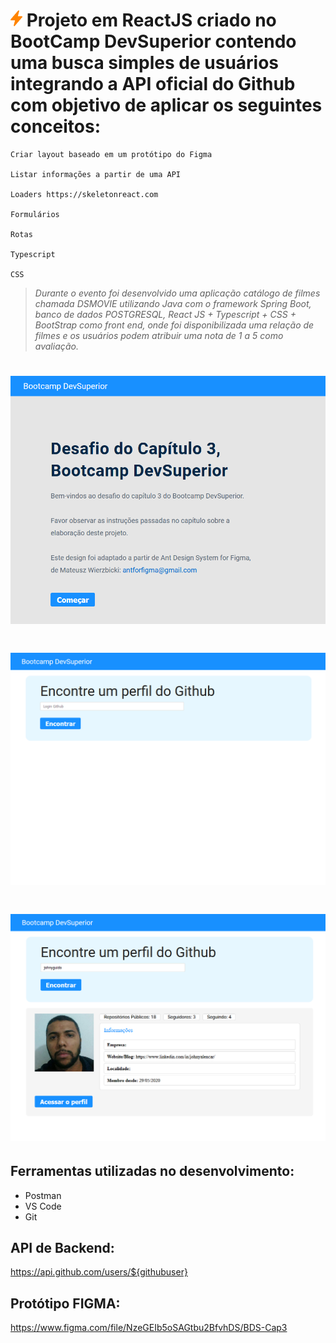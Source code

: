 # ![DevSuperior logo](https://raw.githubusercontent.com/devsuperior/bds-assets/main/ds/devsuperior-logo-small.png) Projeto em ReactJS criado no BootCamp DevSuperior contendo uma busca simples de usuários integrando a API oficial do Github com objetivo de aplicar os seguintes conceitos:

    Criar layout baseado em um protótipo do Figma

    Listar informações a partir de uma API

    Loaders https://skeletonreact.com

    Formulários

    Rotas
    
    Typescript
    
    CSS

>  *Durante o evento foi desenvolvido uma aplicação catálogo de filmes chamada DSMOVIE utilizando Java com o framework Spring Boot, banco de dados POSTGRESQL, React JS + Typescript + CSS + BootStrap como front end, onde foi disponibilizada uma relação  de filmes e os usuários podem atribuir uma nota de 1 a 5 como avaliação.*

# ![1](https://github.com/johnyguido/github-user-search/blob/main/src/assets/readme/1.png?raw=true)

# ![2](https://github.com/johnyguido/github-user-search/blob/main/src/assets/readme/2.png?raw=true)

# ![3](https://github.com/johnyguido/github-user-search/blob/main/src/assets/readme/3.png?raw=true)

## Ferramentas utilizadas no desenvolvimento:
- Postman
- VS Code
- Git

## API de Backend:

https://api.github.com/users/${githubuser}

## Protótipo FIGMA:

https://www.figma.com/file/NzeGEIb5oSAGtbu2BfvhDS/BDS-Cap3
